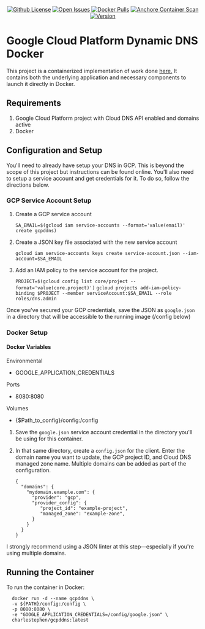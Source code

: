 <p align="center">
  <a href="https://github.com/charlestephen/gcpddns/blob/master/LICENSE"><img alt="Github License" src="https://img.shields.io/github/license/charlestephen/gcpddns.svg?style=for-the-badge"></a>
  <a href="https://github.com/charlestephen/gcpddns/issues"><img alt="Open Issues" src="https://img.shields.io/github/issues/charlestephen/gcpddns.svg?style=for-the-badge"></a>
  <a href="https://hub.docker.com/repository/docker/charlestephen/gcpddns"><img alt="Docker Pulls" src="https://img.shields.io/docker/pulls/charlestephen/gcpddns.svg?style=for-the-badge"></a>
  <a href="https://github.com/charlestephen/gcpddns/actions/workflows/anchore-analysis.yml"><img alt="Anchore Container Scan" src="https://github.com/charlestephen/gcpddns/actions/workflows/anchore-analysis.yml/badge.svg"></a>
  <a href="https://github.com/charlestephen/gcpddns/actions/workflows/SemVer.yaml"><img alt="Version" src="https://github.com/charlestephen/gcpddns/actions/workflows/SemVer.yaml/badge.svg?event=release"></a>
</p>

# Google Cloud Platform Dynamic DNS Docker

This project is a containerized implementation of work done [here.](https://github.com/ianlewis/cloud-dyndns-client/cmd/cloud-dyndns-client)
It contains both the underlying application and necessary components to launch it directly in Docker.

## Requirements

1. Google Cloud Platform project with Cloud DNS API enabled and domains active
2. Docker

## Configuration and Setup

You'll need to already have setup your DNS in GCP. This is beyond the scope of this project but instructions can be found online. You'll also need to setup a service account and get credentials for it. To do so, follow the directions below.

### GCP Service Account Setup

1. Create a GCP service account

   `SA_EMAIL=$(gcloud iam service-accounts --format='value(email)' create gcpddns)`

2. Create a JSON key file associated with the new service account

   `gcloud iam service-accounts keys create service-account.json --iam-account=$SA_EMAIL`

3. Add an IAM policy to the service account for the project.

   `PROJECT=$(gcloud config list core/project --format='value(core.project)')`
   `gcloud projects add-iam-policy-binding $PROJECT --member serviceAccount:$SA_EMAIL --role roles/dns.admin`

Once you've secured your GCP credentials, save the JSON as `google.json` in a directory that will be accessible to the running image (/config below)

### Docker Setup

#### Docker Variables

Environmental

- GOOGLE_APPLICATION_CREDENTIALS

Ports

- 8080:8080

Volumes

- {$Path_to_config}/config:/config

1.  Save the `google.json` service account credential in the directory you'll be using for this container.
2.  In that same directory, create a `config.json` for the client. Enter the domain name you want to update, the GCP project ID, and Cloud DNS managed zone name. Multiple domains can be added as part of the configuration.

        {
          "domains": {
            "mydomain.example.com": {
              "provider": "gcp",
              "provider_config": {
                 "project_id": "example-project",
                 "managed_zone": "example-zone",
              }
            }
          }
        }

I strongly recommend using a JSON linter at this step—especially if you're using multiple domains.

## Running the Container

To run the container in Docker:

      docker run -d --name gcpddns \
      -v ${PATH}/config:/config \
      -p 8080:8080 \
      -e "GOOGLE_APPLICATION_CREDENTIALS=/config/google.json" \
      charlestephen/gcpddns:latest
